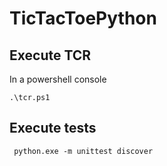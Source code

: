 # TicTacToePython

## Execute TCR
In a powershell console
```
.\tcr.ps1
```

## Execute tests
```
 python.exe -m unittest discover
 ```
